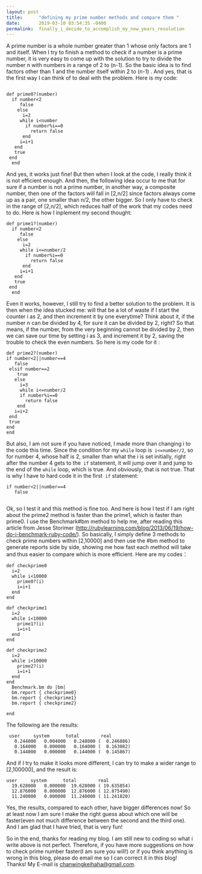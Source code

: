 ```yaml
---
layout: post
title:      "defining my prime number methods and compare them "
date:       2019-03-10 03:54:35 -0400
permalink:  finally_i_decide_to_accomplish_my_new_years_resolution
---
```


A prime number is a whole number greater than 1 whose only factors are 1 and itself. When I try to finish a method to check if a number is a prime number, it is very easy to come up with the solution to try to divide the number n with numbers in a range of 2 to (n-1). So the basic idea is to find factors other than 1 and the number itself within 2 to (n-1) . And yes, that is the first way I can think of to deal with the problem. Here is my code:

```

def prime0?(number)
  if number<2
     false
    else
      i=2
     while i<number
       if number%i==0
         return false
      end
     i=i+1
   end
   true
 end
  end
```

And yes, it works just fine! But then when I look at the code, I really think it is not efficient enough. And then, the following idea occur to me that for sure if a number is not a prime number, in another way, a composite number, then one of the factors will fall in [2,n/2] since factors always come up as a pair, one smaller than n/2, the other bigger. So I only have to check in the range of [2,n/2], which reduces half of the work that my codes need to do. Here is how I inplement my second thought:


```
def prime1?(number)
  if number<2
     false
    else
      i=2
     while i<=number/2
       if number%i==0
         return false
      end
     i=i+1
   end
   true
 end
  end

```

Even it works, however, I still try to find a better solution to the problem. It is then when the idea stucked me: will that be a lot of waste if I start the counter i as 2, and then increment it by one everytime? Think about it, if the number n can be divided by 4, for sure it can be divided by 2, right? So that means, if the number, from the very beginning cannot be divided by 2, then we can save our time by setting i as 3, and increment it by 2, saving the trouble to check the even numbers. So here is my code for it :
```
def prime2?(number)
if number<2||number==4
   false
 elsif number==2
    true
   else
     i=3
     while i<=number/2
     if number%i==0
       return false
    end
   i=i+2
 end
 true
end
end
```
But also, I am not sure if you have noticed, I made more than changing i to the code this time. Since the condition for my `while` loop is` i<=number/2`, so for number 4, whose half is 2,  smaller than what the i is set initially, right after the number 4 gets to the` if` statement, it will jump over it and jump to the end of the `while` loop, which is true. And obviously, that is not true. That is why I have to hard code it in the first` if` statement: 

```
if number<2||number==4
   false
	 
```

Ok, so I test it and this method is fine too. And here is how I test if I am right about the prime2 method is faster than the prime1, which is faster than prime0. I use the Benchmark#bm method to help me, after reading this article from Jesse Storimer (http://rubylearning.com/blog/2013/06/19/how-do-i-benchmark-ruby-code/). So basically, I simply define 3 methods to check prime numbers within [2,10000] and then use the #bm method to generate reports side by side, showing me how fast each method will take and thus easier to compare which is more efficient. Here are my codes：

```
def checkprime0
  i=2
  while i<10000
    prime0?(i)
    i=i+1
  end
end

def checkprime1
  i=2
  while i<10000
    prime1?(i)
    i=i+1
  end
end

def checkprime2
  i=2
  while i<10000
    prime2?(i)
    i=i+1
  end
end
  Benchmark.bm do |bm|
  bm.report { checkprime0}
  bm.report { checkprime1}
  bm.report { checkprime2}

end
```
The following are the results:

```
 user     system      total        real
   0.244000   0.004000   0.248000 (  0.246886)
   0.164000   0.000000   0.164000 (  0.163082)
   0.144000   0.000000   0.144000 (  0.145867)
```
And if I try to make it looks more different, I can try to make a wider range to [2,100000], and the result is:

```
user     system      total        real
  19.628000   0.000000  19.628000 ( 19.635854)
  12.876000   0.000000  12.876000 ( 12.875490)
  11.240000   0.000000  11.240000 ( 11.241820)
```

Yes, the results, compared to each other, have bigger differences now! So at least now I am sure I make the right guess about which one will be faster(even not much difference between the second and the third one). And I am glad that I have tried, that is very fun!

So in the end, thanks for reading my blog. I am still new to coding so what i write above is not perfect. Therefore, if you have more suggestions on how to check prime number faster(I am sure you will!) or if you think anything is wrong in this blog, please do email me so I can correct it in this blog! Thanks!
My E-mail  is [chanwingkeihaha@gmail.com](http://). 
    
